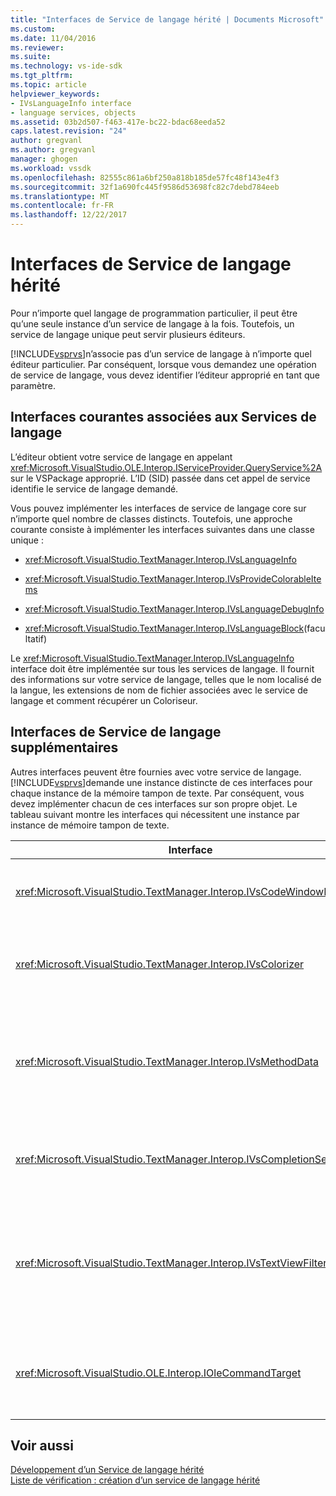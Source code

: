 ```yaml
---
title: "Interfaces de Service de langage hérité | Documents Microsoft"
ms.custom: 
ms.date: 11/04/2016
ms.reviewer: 
ms.suite: 
ms.technology: vs-ide-sdk
ms.tgt_pltfrm: 
ms.topic: article
helpviewer_keywords:
- IVsLanguageInfo interface
- language services, objects
ms.assetid: 03b2d507-f463-417e-bc22-bdac68eeda52
caps.latest.revision: "24"
author: gregvanl
ms.author: gregvanl
manager: ghogen
ms.workload: vssdk
ms.openlocfilehash: 82555c861a6bf250a818b185de57fc48f143e4f3
ms.sourcegitcommit: 32f1a690fc445f9586d53698fc82c7debd784eeb
ms.translationtype: MT
ms.contentlocale: fr-FR
ms.lasthandoff: 12/22/2017
---
```

# <a name="legacy-language-service-interfaces"></a>Interfaces de Service de langage hérité
Pour n’importe quel langage de programmation particulier, il peut être qu’une seule instance d’un service de langage à la fois. Toutefois, un service de langage unique peut servir plusieurs éditeurs.  
  
 [!INCLUDE[vsprvs](../../code-quality/includes/vsprvs_md.md)]n’associe pas d’un service de langage à n’importe quel éditeur particulier. Par conséquent, lorsque vous demandez une opération de service de langage, vous devez identifier l’éditeur approprié en tant que paramètre.  
  
## <a name="common-interfaces-associated-with-language-services"></a>Interfaces courantes associées aux Services de langage  
 L’éditeur obtient votre service de langage en appelant <xref:Microsoft.VisualStudio.OLE.Interop.IServiceProvider.QueryService%2A> sur le VSPackage approprié. L’ID (SID) passée dans cet appel de service identifie le service de langage demandé.  
  
 Vous pouvez implémenter les interfaces de service de langage core sur n’importe quel nombre de classes distincts. Toutefois, une approche courante consiste à implémenter les interfaces suivantes dans une classe unique :  
  
-   <xref:Microsoft.VisualStudio.TextManager.Interop.IVsLanguageInfo>  
  
-   <xref:Microsoft.VisualStudio.TextManager.Interop.IVsProvideColorableItems>  
  
-   <xref:Microsoft.VisualStudio.TextManager.Interop.IVsLanguageDebugInfo>  
  
-   <xref:Microsoft.VisualStudio.TextManager.Interop.IVsLanguageBlock>(facultatif)  
  
 Le <xref:Microsoft.VisualStudio.TextManager.Interop.IVsLanguageInfo> interface doit être implémentée sur tous les services de langage. Il fournit des informations sur votre service de langage, telles que le nom localisé de la langue, les extensions de nom de fichier associées avec le service de langage et comment récupérer un Coloriseur.  
  
## <a name="additional-language-service-interfaces"></a>Interfaces de Service de langage supplémentaires  
 Autres interfaces peuvent être fournies avec votre service de langage. [!INCLUDE[vsprvs](../../code-quality/includes/vsprvs_md.md)]demande une instance distincte de ces interfaces pour chaque instance de la mémoire tampon de texte. Par conséquent, vous devez implémenter chacun de ces interfaces sur son propre objet. Le tableau suivant montre les interfaces qui nécessitent une instance par instance de mémoire tampon de texte.  
  
|Interface|Description|  
|---------------|-----------------|  
|<xref:Microsoft.VisualStudio.TextManager.Interop.IVsCodeWindowManager>|Gère des ornements de fenêtre de code, tels que la barre de la liste déroulante. Vous pouvez obtenir cette interface en utilisant la <xref:Microsoft.VisualStudio.TextManager.Interop.IVsLanguageInfo.GetCodeWindowManager%2A> (méthode). Il y a un <xref:Microsoft.VisualStudio.TextManager.Interop.IVsCodeWindowManager> par la fenêtre de code.|  
|<xref:Microsoft.VisualStudio.TextManager.Interop.IVsColorizer>|Colore les délimiteurs et les mots clés de langage. Vous pouvez obtenir cette interface en utilisant la <xref:Microsoft.VisualStudio.TextManager.Interop.IVsLanguageInfo.GetColorizer%2A> (méthode). <xref:Microsoft.VisualStudio.TextManager.Interop.IVsColorizer>est appelée au moment de la peinture. Éviter de travail à l’intérieur de calculs intensifs <xref:Microsoft.VisualStudio.TextManager.Interop.IVsColorizer> ou performances Impossible d’en pâtir.|  
|<xref:Microsoft.VisualStudio.TextManager.Interop.IVsMethodData>|Fournit des info-bulles du paramètre IntelliSense. Lorsque le service de langage reconnaît un caractère qui indique que les données (méthode) doit être affiché, par exemple une parenthèse ouvrante, il appelle la <xref:Microsoft.VisualStudio.TextManager.Interop.IVsMethodTipWindow.SetMethodData%2A> méthode pour notifier le texte qui permet d’afficher le service de langage est prêt à afficher une info-bulle des informations de paramètre. L’affichage de texte rappelle ensuite le service de langage à l’aide des méthodes de la <xref:Microsoft.VisualStudio.TextManager.Interop.IVsMethodData> interface à obtenir les informations requises pour afficher l’info-bulle.|  
|<xref:Microsoft.VisualStudio.TextManager.Interop.IVsCompletionSet>|Fournit la saisie semi-automatique des instructions IntelliSense. Lorsque le service de langage est prêt à afficher une liste de saisie semi-automatique, il appelle la <xref:Microsoft.VisualStudio.TextManager.Interop.IVsTextView.UpdateCompletionStatus%2A> méthode sur l’affichage de texte. L’affichage de texte rappelle ensuite le service de langage à l’aide des méthodes sur le <xref:Microsoft.VisualStudio.TextManager.Interop.IVsCompletionSet> objet.|  
|<xref:Microsoft.VisualStudio.TextManager.Interop.IVsTextViewFilter>|Autorise la modification de l’affichage de texte à l’aide du Gestionnaire de commandes. La classe dans laquelle vous implémentez le <xref:Microsoft.VisualStudio.TextManager.Interop.IVsTextViewFilter> interface doit également implémenter le <xref:Microsoft.VisualStudio.OLE.Interop.IOleCommandTarget> interface. L’affichage de texte récupère le <xref:Microsoft.VisualStudio.TextManager.Interop.IVsTextViewFilter> objet en interrogeant le <xref:Microsoft.VisualStudio.OLE.Interop.IOleCommandTarget> objet qui a été passée dans le <xref:Microsoft.VisualStudio.TextManager.Interop.IVsTextView.AddCommandFilter%2A> (méthode). Il doit y avoir une <xref:Microsoft.VisualStudio.TextManager.Interop.IVsTextViewFilter> objet pour chaque vue.|  
|<xref:Microsoft.VisualStudio.OLE.Interop.IOleCommandTarget>|Intercepte des commandes que l’utilisateur tape dans la fenêtre de code. Surveiller la sortie à partir de votre <xref:Microsoft.VisualStudio.OLE.Interop.IOleCommandTarget> mise en œuvre pour fournir des informations d’achèvement personnalisé et afficher la modification<br /><br /> Pour passer votre <xref:Microsoft.VisualStudio.OLE.Interop.IOleCommandTarget> objet de l’affichage de texte, appel <xref:Microsoft.VisualStudio.TextManager.Interop.IVsTextView.AddCommandFilter%2A>.|  
  
## <a name="see-also"></a>Voir aussi  
 [Développement d’un Service de langage hérité](../../extensibility/internals/developing-a-legacy-language-service.md)   
 [Liste de vérification : création d’un service de langage hérité](../../extensibility/internals/checklist-creating-a-legacy-language-service.md)